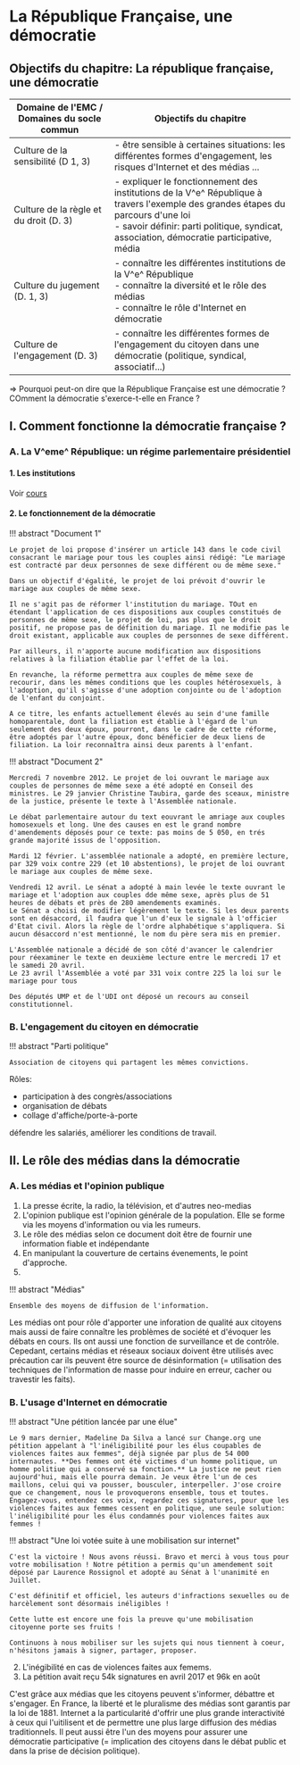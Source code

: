 # La République Française, une démocratie

## Objectifs du chapitre: La république française, une démocratie

| Domaine de l'EMC / Domaines du socle commun | Objectifs du chapitre |
|-|-|
| Culture de la sensibilité (D 1, 3) | - être sensible à certaines situations: les différentes formes d'engagement, les risques d'Internet et des médias ... |
| Culture de la règle et du droit (D. 3) | - expliquer le fonctionnement des institutions de la V^e^ République à travers l'exemple des grandes étapes du parcours d'une loi <br /> - savoir définir: parti politique, syndicat, association, démocratie participative, média |
| Culture du jugement (D. 1, 3) | - connaître les différentes institutions de la V^e^ République <br /> - connaître la diversité et le rôle des médias<br /> - connaître le rôle d'Internet en démocratie |
| Culture de l'engagement (D. 3) | - connaître les différentes formes de l'engagement du citoyen dans une démocratie (politique, syndical, associatif...) |

=> Pourquoi peut-on dire que la République Française est une démocratie ? COmment la démocratie s'exerce-t-elle en France ?


## I. Comment fonctionne la démocratie française ?
### A. La V^eme^ République: un régime parlementaire présidentiel
#### 1. Les institutions

Voir [cours](../../theme3/chapter2/main/)

#### 2. Le fonctionnement de la démocratie

!!! abstract "Document 1"

    Le projet de loi propose d'insérer un article 143 dans le code civil consacrant le mariage pour tous les couples ainsi rédigé: "Le mariage est contracté par deux personnes de sexe différent ou de même sexe."

    Dans un objectif d'égalité, le projet de loi prévoit d'ouvrir le mariage aux couples de même sexe.

    Il ne s'agit pas de réformer l'institution du mariage. TOut en étendant l'application de ces dispositions aux couples constitués de personnes de même sexe, le projet de loi, pas plus que le droit positif, ne propose pas de définition du mariage. Il ne modifie pas le droit existant, applicable aux couples de personnes de sexe différent.

    Par ailleurs, il n'apporte aucune modification aux dispositions relatives à la filiation établie par l'effet de la loi.

    En revanche, la réforme permettra aux couples de même sexe de recourir, dans les mêmes conditions que les couples hétérosexuels, à l'adoption, qu'il s'agisse d'une adoption conjointe ou de l'adoption de l'enfant du conjoint.

    A ce titre, les enfants actuellement élevés au sein d'une famille homoparentale, dont la filiation est établie à l'égard de l'un seulement des deux époux, pourront, dans le cadre de cette réforme, être adoptés par l'autre époux, donc bénéficier de deux liens de filiation. La loir reconnaîtra ainsi deux parents à l'enfant.

!!! abstract "Document 2"

    Mercredi 7 novembre 2012. Le projet de loi ouvrant le mariage aux couples de personnes de même sexe a été adopté en Conseil des ministres. Le 29 janvier Christine Taubira, garde des sceaux, ministre de la justice, présente le texte à l'Assemblée nationale.

    Le débat parlementaire autour du text eouvrant le amriage aux couples homosexuels et long. Une des causes en est le grand nombre d'amendements déposés pour ce texte: pas moins de 5 050, en trés grande majorité issus de l'opposition.

    Mardi 12 février. L'assemblée nationale a adopté, en première lecture, par 329 voix contre 229 (et 10 abstentions), le projet de loi ouvrant le mariage aux couples de même sexe.

    Vendredi 12 avril. Le sénat a adopté à main levée le texte ouvrant le mariage et l'adoption aux couples dde même sexe, après plus de 51 heures de débats et près de 280 amendements examinés.
    Le Sénat a choisi de modifier légèrement le texte. Si les deux parents sont en désaccord, il faudra que l'un d'eux le signale à l'officier d'Etat civil. Alors la règle de l'ordre alphabétique s'appliquera. Si aucun désaccord n'est mentionné, le nom du père sera mis en premier.

    L'Assemblée nationale a décidé de son côté d'avancer le calendrier pour réexaminer le texte en deuxième lecture entre le mercredi 17 et le samedi 20 avril. 
    Le 23 avril l'Assemblée a voté par 331 voix contre 225 la loi sur le mariage pour tous

    Des députés UMP et de l'UDI ont déposé un recours au conseil constitutionnel.

### B.  L'engagement du citoyen en démocratie

!!! abstract "Parti politique"

    Association de citoyens qui partagent les mêmes convictions.

Rôles:
- participation à des congrès/associations
- organisation de débats
- collage d'affiche/porte-à-porte

défendre les salariés, améliorer les conditions de travail.

## II. Le rôle des médias dans la démocratie
### A. Les médias et l'opinion publique

1. La presse écrite, la radio, la télévision, et d'autres neo-medias
2. L'opinion publique est l'opinion générale de la population. Elle se forme via les moyens d'information ou via les rumeurs.
3. Le rôle des médias selon ce document doit être de fournir une information fiable et indépendante
4. En manipulant la couverture de certains évenements, le point d'approche.
5. 

!!! abstract "Médias"

    Ensemble des moyens de diffusion de l'information. 


Les médias ont pour rôle d'apporter une inforation de qualité aux citoyens mais aussi de faire connaître les problèmes de société et d'évoquer les débats en cours. Ils ont aussi une fonction de surveillance et de contrôle. Cepedant, certains médias et réseaux sociaux doivent être utilisés avec précaution car ils peuvent être source de désinformation (= utilisation des techniques de l'information de masse pour induire en erreur, cacher ou travestir les faits).

### B. L'usage d'Internet en démocratie

!!! abstract "Une pétition lancée par une élue"

    Le 9 mars dernier, Madeline Da Silva a lancé sur Change.org une pétition appelant à "l'inéligibilité pour les élus coupables de violences faites aux femmes", déjà signée par plus de 54 000 internautes. **Des femmes ont été victimes d'un homme politique, un homme politiue qui a conservé sa fonction.** La justice ne peut rien aujourd'hui, mais elle pourra demain. Je veux être l'un de ces maillons, celui qui va pousser, bousculer, interpeller. J'ose croire que ce changement, nous le provoquerons ensemble, tous et toutes. Engagez-vous, entendez ces voix, regardez ces signatures, pour que les violences faites aux femmes cessent en politique, une seule solution: l'inéligibilité pour les élus condamnés pour violences faites aux femmes !

!!! abstract "Une loi votée suite à une mobilisation sur internet"

    C'est la victoire ! Nous avons réussi. Bravo et merci à vous tous pour votre mobilisation ! Notre pétition a permis qu'un amendement soit déposé par Laurence Rossignol et adopté au Sénat à l'unanimité en Juillet.

    C'est définitif et officiel, les auteurs d'infractions sexuelles ou de harcèlement sont désormais inéligibles !

    Cette lutte est encore une fois la preuve qu'une mobilisation citoyenne porte ses fruits !

    Continuons à nous mobiliser sur les sujets qui nous tiennent à coeur, n'hésitons jamais à signer, partager, proposer.



2. L'inégibilité en cas de violences faites aux femems.
3. La pétition avait reçu 54k signatures en avril 2017 et 96k en août


C'est grâce aux médias que les citoyens peuvent s'informer, débattre et s'engager. En France, la liberté et le pluralisme des médias sont garantis par la loi de 1881. Internet a la particularité d'offrir une plus grande interactivité à ceux qui l'uitilisent et de permettre une plus large diffusion des médias traditionnels. Il peut aussi être l'un des moyens pour assurer une démocratie participative (= implication des citoyens dans le débat public et dans la prise de décision politique).

